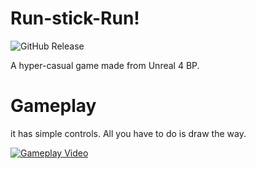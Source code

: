 # Run-stick-Run!
![GitHub Release](https://img.shields.io/badge/Released-22.01.23-blue)

A hyper-casual game made from Unreal 4 BP.


# Gameplay
it has simple controls. All you have to do is draw the way.

[![Gameplay Video](https://img.youtube.com/vi/sBAY7XqvznY/0.jpg)](https://www.youtube.com/watch?v=sBAY7XqvznY)

